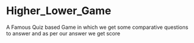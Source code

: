 # Higher_Lower_Game
A Famous Quiz based Game in which we get some comparative questions to answer and as per our answer we get score
